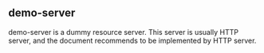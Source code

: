 ## demo-server
demo-server is a dummy resource server. This server is usually HTTP server, and the document recommends to be implemented by HTTP server.
